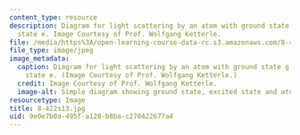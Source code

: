 ```yaml
---
content_type: resource
description: Diagram for light scattering by an atom with ground state g and excited
  state e. Image Courtesy of Prof. Wolfgang Ketterle.
file: /media/https%3A/open-learning-course-data-rc.s3.amazonaws.com/8-422-atomic-and-optical-physics-ii-spring-2013/9e0e7b0a495fa128b8bac270422677a4_8-422s13.jpg
file_type: image/jpeg
image_metadata:
  caption: Diagram for light scattering by an atom with ground state g and excited
    state e. (Image Courtesy of Prof. Wolfgang Ketterle.)
  credit: Image Courtesy of Prof. Wolfgang Ketterle.
  image-alt: Simple diagram showing ground state, excited state and atom moving.
resourcetype: Image
title: 8-422s13.jpg
uid: 9e0e7b0a-495f-a128-b8ba-c270422677a4
---
```

